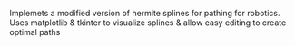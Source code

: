 Implemets a modified version of hermite splines for pathing for robotics.
Uses matplotlib & tkinter to visualize splines & allow easy editing to create optimal paths
